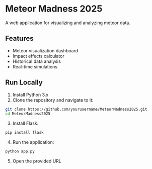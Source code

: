 # Meteor Madness 2025

A web application for visualizing and analyzing meteor data.

## Features
- Meteor visualization dashboard
- Impact effects calculator
- Historical data analysis
- Real-time simulations

## Run Locally

1. Install Python 3.x
2. Clone the repository and navigate to it:
```bash
git clone https://github.com/yourusername/MeteorMadness2025.git
cd MeteorMadness2025
```

3. Install Flask:
```bash
pip install flask
```

4. Run the application:
```bash
python app.py
```

5. Open the provided URL